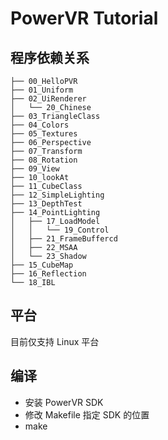 PowerVR Tutorial
======================

程序依赖关系
------------------
    ├── 00_HelloPVR
    ├── 01_Uniform
    ├── 02_UiRenderer
    │   └── 20_Chinese
    ├── 03_TriangleClass
    ├── 04_Colors
    ├── 05_Textures
    ├── 06_Perspective
    ├── 07_Transform
    ├── 08_Rotation
    ├── 09_View
    ├── 10_lookAt
    ├── 11_CubeClass
    ├── 12_SimpleLighting
    ├── 13_DepthTest
    ├── 14_PointLighting
    │   ├── 17_LoadModel
    │   │   └── 19_Control
    │   ├── 21_FrameBuffercd
    │   ├── 22_MSAA
    │   └── 23_Shadow
    ├── 15_CubeMap
    ├── 16_Reflection
    └── 18_IBL

平台
------------------
目前仅支持 Linux 平台

编译
------------------
* 安装 PowerVR SDK
* 修改 Makefile 指定 SDK 的位置
* make
